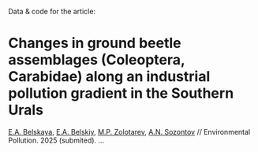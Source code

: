 Data & code for the article:
# Changes in ground beetle assemblages (Coleoptera, Carabidae) along an industrial pollution gradient in the Southern Urals

[E.A. Belskaya](https://ipae.uran.ru/user/137), [E.A. Belskiy](https://ipae.uran.ru/user/138), [M.P. Zolotarev](https://ipae.uran.ru/user/92), [A.N. Sozontov](https://ipae.uran.ru/Sozontov_AN) // Environmental Pollution. 2025 (submited). ...
